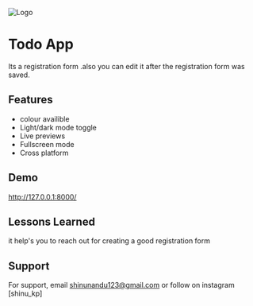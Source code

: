 
![Logo](https://images.ctfassets.net/lzny33ho1g45/O6Ns6DttUzJym7rhGiD36/68646ae82f982ea77bdea3f24eca79bf/best-todo-list-apps-00-hero.jpg?w=1520&fm=jpg&q=30&fit=thumb&h=760)


# Todo App

Its a registration form .also you can edit it after the registration form was saved.


## Features
- colour availible
- Light/dark mode toggle
- Live previews
- Fullscreen mode
- Cross platform


## Demo

http://127.0.0.1:8000/


## Lessons Learned

it help's you to reach out for creating a good registration form

## Support

For support, email shinunandu123@gmail.com or follow on instagram [shinu_kp]
